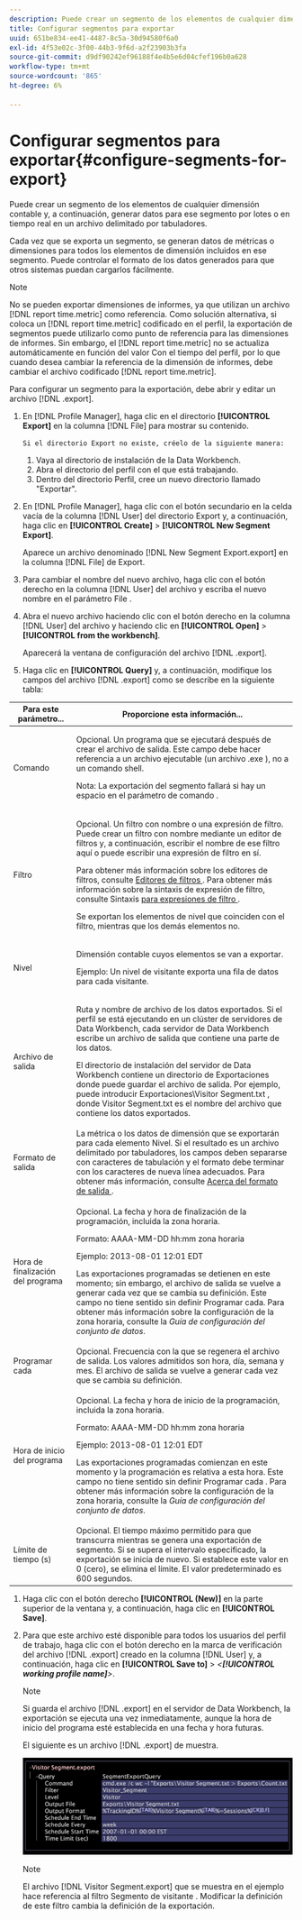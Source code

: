```yaml
---
description: Puede crear un segmento de los elementos de cualquier dimensión contable y, a continuación, generar datos para ese segmento por lotes o en tiempo real en un archivo delimitado por tabuladores.
title: Configurar segmentos para exportar
uuid: 651be834-ee41-4487-8c5a-30d94580f6a0
exl-id: 4f53e02c-3f00-44b3-9f6d-a2f23903b3fa
source-git-commit: d9df90242ef96188f4e4b5e6d04cfef196b0a628
workflow-type: tm+mt
source-wordcount: '865'
ht-degree: 6%

---
```


# Configurar segmentos para exportar{#configure-segments-for-export}

Puede crear un segmento de los elementos de cualquier dimensión contable y, a continuación, generar datos para ese segmento por lotes o en tiempo real en un archivo delimitado por tabuladores.

Cada vez que se exporta un segmento, se generan datos de métricas o dimensiones para todos los elementos de dimensión incluidos en ese segmento. Puede controlar el formato de los datos generados para que otros sistemas puedan cargarlos fácilmente.

>[!NOTE]
>
>No se pueden exportar dimensiones de informes, ya que utilizan un archivo [!DNL report time.metric] como referencia. Como solución alternativa, si coloca un [!DNL report time.metric] codificado en el perfil, la exportación de segmentos puede utilizarlo como punto de referencia para las dimensiones de informes. Sin embargo, el [!DNL report time.metric] no se actualiza automáticamente en función del valor Con el tiempo del perfil, por lo que cuando desea cambiar la referencia de la dimensión de informes, debe cambiar el archivo codificado [!DNL report time.metric].

Para configurar un segmento para la exportación, debe abrir y editar un archivo [!DNL .export].

1. En [!DNL Profile Manager], haga clic en el directorio **[!UICONTROL Export]** en la columna [!DNL File] para mostrar su contenido.

       Si el directorio Export no existe, créelo de la siguiente manera:
   
   1. Vaya al directorio de instalación de la Data Workbench.
   1. Abra el directorio del perfil con el que está trabajando.
   1. Dentro del directorio Perfil, cree un nuevo directorio llamado &quot;Exportar&quot;.

1. En [!DNL Profile Manager], haga clic con el botón secundario en la celda vacía de la columna [!DNL User] del directorio Export y, a continuación, haga clic en **[!UICONTROL Create]** > **[!UICONTROL New Segment Export]**.

   Aparece un archivo denominado [!DNL New Segment Export.export] en la columna [!DNL File] de Export.

1. Para cambiar el nombre del nuevo archivo, haga clic con el botón derecho en la columna [!DNL User] del archivo y escriba el nuevo nombre en el parámetro File .
1. Abra el nuevo archivo haciendo clic con el botón derecho en la columna [!DNL User] del archivo y haciendo clic en **[!UICONTROL Open]** > **[!UICONTROL from the workbench]**.

   Aparecerá la ventana de configuración del archivo [!DNL .export].

1. Haga clic en **[!UICONTROL Query]** y, a continuación, modifique los campos del archivo [!DNL .export] como se describe en la siguiente tabla:

<table id="table_C2EC8FCD3FA04DE78D2CADFA3F7FD8E3"> 
 <thead> 
  <tr> 
   <th colname="col1" class="entry"> Para este parámetro... </th> 
   <th colname="col2" class="entry"> Proporcione esta información... </th> 
  </tr> 
 </thead>
 <tbody> 
  <tr> 
   <td colname="col1"> Comando </td> 
   <td colname="col2"> <p>Opcional. Un programa que se ejecutará después de crear el archivo de salida. Este campo debe hacer referencia a un archivo ejecutable (un archivo <span class="filepath"> .exe </span>), no a un comando shell. </p> <p>Nota:  La exportación del segmento fallará si hay un espacio en el parámetro de comando . </p> </td> 
  </tr> 
  <tr> 
   <td colname="col1"> Filtro </td> 
   <td colname="col2"> <p>Opcional. Un filtro con nombre o una expresión de filtro. Puede crear un filtro con nombre mediante un editor de filtros y, a continuación, escribir el nombre de ese filtro aquí o puede escribir una expresión de filtro en sí. </p> <p>Para obtener más información sobre los editores de filtros, consulte <a href="../../../home/c-get-started/c-analysis-vis/c-filter-editors/c-filter-editors.md#concept-2f343ecbed8240f18b0c1f1eccef11e3"> Editores de filtros </a>. Para obtener más información sobre la sintaxis de expresión de filtro, consulte Sintaxis <a href="../../../home/c-get-started/c-qry-lang-syntx/c-syntx-fltr-exp.md#concept-72f2563f809747a2a3cff7ec72462a15"> para expresiones de filtro </a>. </p> <p>Se exportan los elementos de nivel que coinciden con el filtro, mientras que los demás elementos no. </p> </td> 
  </tr> 
  <tr> 
   <td colname="col1"> Nivel </td> 
   <td colname="col2"> <p>Dimensión contable cuyos elementos se van a exportar. </p> <p>Ejemplo: Un nivel de visitante exporta una fila de datos para cada visitante. </p> </td> 
  </tr> 
  <tr> 
   <td colname="col1"> Archivo de salida </td> 
   <td colname="col2"> <p>Ruta y nombre de archivo de los datos exportados. Si el perfil se está ejecutando en un clúster de servidores de Data Workbench, cada servidor de Data Workbench escribe un archivo de salida que contiene una parte de los datos. </p> <p>El directorio de instalación del servidor de Data Workbench contiene un directorio de Exportaciones donde puede guardar el archivo de salida. Por ejemplo, puede introducir <span class="filepath"> Exportaciones\Visitor Segment.txt </span>, donde <span class="filepath"> Visitor Segment.txt </span> es el nombre del archivo que contiene los datos exportados. </p> </td> 
  </tr> 
  <tr> 
   <td colname="col1"> Formato de salida </td> 
   <td colname="col2"> La métrica o los datos de dimensión que se exportarán para cada elemento Nivel. Si el resultado es un archivo delimitado por tabuladores, los campos deben separarse con caracteres de tabulación y el formato debe terminar con los caracteres de nueva línea adecuados. Para obtener más información, consulte <a href="../../../home/c-get-started/c-exp-data-seg-exp/c-abt-otpt-frmt.md#concept-ac7e24d1374a4b418365db7cc98c361e"> Acerca del formato de salida </a>. </td> 
  </tr> 
  <tr> 
   <td colname="col1"> Hora de finalización del programa </td> 
   <td colname="col2"> <p>Opcional. La fecha y hora de finalización de la programación, incluida la zona horaria. </p> <p>Formato: AAAA-MM-DD hh:mm zona horaria </p> <p>Ejemplo: 2013-08-01 12:01 EDT </p> <p>Las exportaciones programadas se detienen en este momento; sin embargo, el archivo de salida se vuelve a generar cada vez que se cambia su definición. Este campo no tiene sentido sin definir Programar cada. Para obtener más información sobre la configuración de la zona horaria, consulte la <i>Guía de configuración del conjunto de datos</i>. </p> </td> 
  </tr> 
  <tr> 
   <td colname="col1"> Programar cada </td> 
   <td colname="col2"> Opcional. Frecuencia con la que se regenera el archivo de salida. Los valores admitidos son hora, día, semana y mes. El archivo de salida se vuelve a generar cada vez que se cambia su definición. </td> 
  </tr> 
  <tr> 
   <td colname="col1"> Hora de inicio del programa </td> 
   <td colname="col2"> <p>Opcional. La fecha y hora de inicio de la programación, incluida la zona horaria. </p> <p>Formato: AAAA-MM-DD hh:mm zona horaria </p> <p>Ejemplo: 2013-08-01 12:01 EDT </p> <p>Las exportaciones programadas comienzan en este momento y la programación es relativa a esta hora. Este campo no tiene sentido sin definir <span class="wintitle"> Programar cada </span>. Para obtener más información sobre la configuración de la zona horaria, consulte la <i>Guía de configuración del conjunto de datos</i>. </p> </td> 
  </tr> 
  <tr> 
   <td colname="col1"> Límite de tiempo (s) </td> 
   <td colname="col2"> Opcional. El tiempo máximo permitido para que transcurra mientras se genera una exportación de segmento. Si se supera el intervalo especificado, la exportación se inicia de nuevo. Si establece este valor en 0 (cero), se elimina el límite. El valor predeterminado es 600 segundos. </td> 
  </tr> 
 </tbody> 
</table>

1. Haga clic con el botón derecho **[!UICONTROL (New)]** en la parte superior de la ventana y, a continuación, haga clic en **[!UICONTROL Save]**.
1. Para que este archivo esté disponible para todos los usuarios del perfil de trabajo, haga clic con el botón derecho en la marca de verificación del archivo [!DNL .export] creado en la columna [!DNL User] y, a continuación, haga clic en **[!UICONTROL Save to]** > *&lt;**[!UICONTROL working profile name]**>*.

   >[!NOTE]
   >
   >Si guarda el archivo [!DNL .export] en el servidor de Data Workbench, la exportación se ejecuta una vez inmediatamente, aunque la hora de inicio del programa esté establecida en una fecha y hora futuras.

   El siguiente es un archivo [!DNL .export] de muestra.

   ![](assets/vis_Segment_Export_File.png)

   >[!NOTE]
   >
   >El archivo [!DNL Visitor Segment.export] que se muestra en el ejemplo hace referencia al filtro Segmento de visitante . Modificar la definición de este filtro cambia la definición de la exportación.
